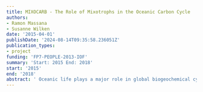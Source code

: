 ```yaml
---
title: MIXOCARB - The Role of Mixotrophs in the Oceanic Carbon Cycle
authors:
- Ramon Massana
- Susanne Wilken
date: '2015-04-01'
publishDate: '2024-08-14T09:35:58.236051Z'
publication_types:
- project
funding: 'FP7-PEOPLE-2013-IOF'
summary: 'Start: 2015 End: 2018'
start: '2015'
end: '2018'
abstract: ' Oceanic life plays a major role in global biogeochemical cycles and the oceans act as sink for atmospheric CO2. How an ecosystem influences the carbon cycle depends on its balance between primary production and respiration. Primary producers convert inorganic carbon into their biomass, thereby removing CO2 from the atmosphere. Conversely, consumers take up organic material to fuel their respiration and release CO2 back into the environment. The two key processes in this cycle, primary production and consumption of organic material, are usually considered as being performed by different groups of organisms, autotrophs and heterotrophs. However, some organisms, the so-called mixotrophs can perform both of these processes simultaneously and hence, can have opposing effects on the carbon cycle depending on their balance between autotrophic and heterotrophic nutrition. Mixotrophic eukaryotes have recently been found as both abundant and important for key ecosystem processes in the ocean. However, the basic biology of mixotrophs is not well understood, particularly the environmental drivers that influence their nutritional balance. The goal of this project is to gain a mechanistic understanding of the role mixotrophs play in the marine carbon cycle. To achieve this, mixotrophs will be studied at all relevant organizational levels, ranging from gene expression patterns at the molecular level to the diversity and activity patterns on the ecosystem scale. In particular (i) a molecular study using transcriptome and proteome analysis will elucidate the metabolic integration of their nutritional pathways, (ii) their contribution to biogeochemical cycles will be quantified by NanoSIMS technology, and (iii) ecological factors controlling their distribution and diversity in the ocean will be assessed. This multidisciplinary approach will provide the foundation necessary for linking molecular processes to the contribution of mixotrophs to the marine carbon cycle. '
---
```

